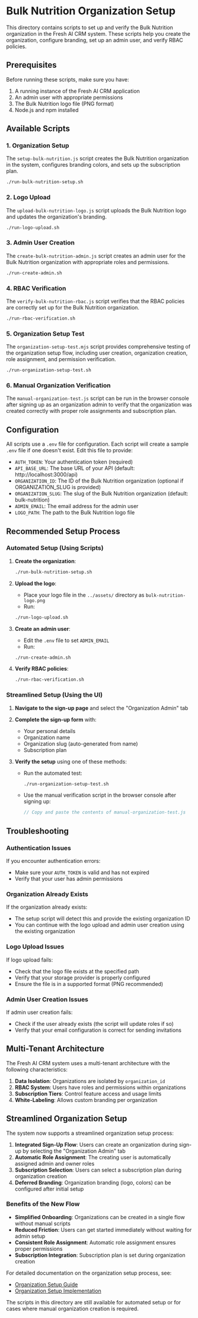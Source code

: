 # Bulk Nutrition Organization Setup

This directory contains scripts to set up and verify the Bulk Nutrition organization in the Fresh AI CRM system. These scripts help you create the organization, configure branding, set up an admin user, and verify RBAC policies.

## Prerequisites

Before running these scripts, make sure you have:

1. A running instance of the Fresh AI CRM application
2. An admin user with appropriate permissions
3. The Bulk Nutrition logo file (PNG format)
4. Node.js and npm installed

## Available Scripts

### 1. Organization Setup

The `setup-bulk-nutrition.js` script creates the Bulk Nutrition organization in the system, configures branding colors, and sets up the subscription plan.

```bash
./run-bulk-nutrition-setup.sh
```

### 2. Logo Upload

The `upload-bulk-nutrition-logo.js` script uploads the Bulk Nutrition logo and updates the organization's branding.

```bash
./run-logo-upload.sh
```

### 3. Admin User Creation

The `create-bulk-nutrition-admin.js` script creates an admin user for the Bulk Nutrition organization with appropriate roles and permissions.

```bash
./run-create-admin.sh
```

### 4. RBAC Verification

The `verify-bulk-nutrition-rbac.js` script verifies that the RBAC policies are correctly set up for the Bulk Nutrition organization.

```bash
./run-rbac-verification.sh
```

### 5. Organization Setup Test

The `organization-setup-test.mjs` script provides comprehensive testing of the organization setup flow, including user creation, organization creation, role assignment, and permission verification.

```bash
./run-organization-setup-test.sh
```

### 6. Manual Organization Verification

The `manual-organization-test.js` script can be run in the browser console after signing up as an organization admin to verify that the organization was created correctly with proper role assignments and subscription plan.

## Configuration

All scripts use a `.env` file for configuration. Each script will create a sample `.env` file if one doesn't exist. Edit this file to provide:

- `AUTH_TOKEN`: Your authentication token (required)
- `API_BASE_URL`: The base URL of your API (default: http://localhost:3000/api)
- `ORGANIZATION_ID`: The ID of the Bulk Nutrition organization (optional if ORGANIZATION_SLUG is provided)
- `ORGANIZATION_SLUG`: The slug of the Bulk Nutrition organization (default: bulk-nutrition)
- `ADMIN_EMAIL`: The email address for the admin user
- `LOGO_PATH`: The path to the Bulk Nutrition logo file

## Recommended Setup Process

### Automated Setup (Using Scripts)

1. **Create the organization**:
   ```bash
   ./run-bulk-nutrition-setup.sh
   ```

2. **Upload the logo**:
   - Place your logo file in the `../assets/` directory as `bulk-nutrition-logo.png`
   - Run:
   ```bash
   ./run-logo-upload.sh
   ```

3. **Create an admin user**:
   - Edit the `.env` file to set `ADMIN_EMAIL`
   - Run:
   ```bash
   ./run-create-admin.sh
   ```

4. **Verify RBAC policies**:
   ```bash
   ./run-rbac-verification.sh
   ```

### Streamlined Setup (Using the UI)

1. **Navigate to the sign-up page** and select the "Organization Admin" tab

2. **Complete the sign-up form** with:
   - Your personal details
   - Organization name
   - Organization slug (auto-generated from name)
   - Subscription plan

3. **Verify the setup** using one of these methods:
   - Run the automated test:
     ```bash
     ./run-organization-setup-test.sh
     ```
   - Use the manual verification script in the browser console after signing up:
     ```javascript
     // Copy and paste the contents of manual-organization-test.js
     ```

## Troubleshooting

### Authentication Issues

If you encounter authentication errors:
- Make sure your `AUTH_TOKEN` is valid and has not expired
- Verify that your user has admin permissions

### Organization Already Exists

If the organization already exists:
- The setup script will detect this and provide the existing organization ID
- You can continue with the logo upload and admin user creation using the existing organization

### Logo Upload Issues

If logo upload fails:
- Check that the logo file exists at the specified path
- Verify that your storage provider is properly configured
- Ensure the file is in a supported format (PNG recommended)

### Admin User Creation Issues

If admin user creation fails:
- Check if the user already exists (the script will update roles if so)
- Verify that your email configuration is correct for sending invitations

## Multi-Tenant Architecture

The Fresh AI CRM system uses a multi-tenant architecture with the following characteristics:

1. **Data Isolation**: Organizations are isolated by `organization_id`
2. **RBAC System**: Users have roles and permissions within organizations
3. **Subscription Tiers**: Control feature access and usage limits
4. **White-Labeling**: Allows custom branding per organization

## Streamlined Organization Setup

The system now supports a streamlined organization setup process:

1. **Integrated Sign-Up Flow**: Users can create an organization during sign-up by selecting the "Organization Admin" tab
2. **Automatic Role Assignment**: The creating user is automatically assigned admin and owner roles
3. **Subscription Selection**: Users can select a subscription plan during organization creation
4. **Deferred Branding**: Organization branding (logo, colors) can be configured after initial setup

### Benefits of the New Flow

- **Simplified Onboarding**: Organizations can be created in a single flow without manual scripts
- **Reduced Friction**: Users can get started immediately without waiting for admin setup
- **Consistent Role Assignment**: Automatic role assignment ensures proper permissions
- **Subscription Integration**: Subscription plan is set during organization creation

For detailed documentation on the organization setup process, see:
- [Organization Setup Guide](/docs/organization-setup-guide.md)
- [Organization Setup Implementation](/docs/organization-setup-implementation.md)

The scripts in this directory are still available for automated setup or for cases where manual organization creation is required.
